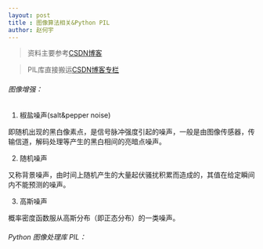 ```yaml
---
layout: post
title : 图像算法相关&Python PIL
author: 赵何宇 
---
```


> 资料主要参考[CSDN博客](http://blog.csdn.net/sunmc1204953974/article/details/50622940)

> PIL库直接搬运[CSDN博客专栏](http://blog.csdn.net/column/details/pythonpil.html)

###### 图像增强：

1. 椒盐噪声(salt&pepper noise)

即随机出现的黑白像素点，是信号脉冲强度引起的噪声，一般是由图像传感器，传输信道，解码处理等产生的黑白相间的亮暗点噪声。

2. 随机噪声

又称背景噪声，由时间上随机产生的大量起伏骚扰积累而造成的，其值在给定瞬间内不能预测的噪声。

3. 高斯噪声

概率密度函数服从高斯分布（即正态分布）的一类噪声。

###### Python 图像处理库 PIL：